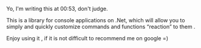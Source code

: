 Yo, I'm writing this at 00:53, don't judge.

This is a library for console applications on .Net, which will allow you to simply and quickly customize commands and functions “reaction” to them . 

Enjoy using it , if it is not difficult to recommend me on google =)
